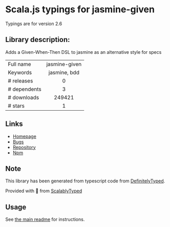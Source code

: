
# Scala.js typings for jasmine-given

Typings are for version 2.6

## Library description:
Adds a Given-When-Then DSL to jasmine as an alternative style for specs

|                    |                 |
| ------------------ | :-------------: |
| Full name          | jasmine-given |
| Keywords           | jasmine, bdd |
| # releases         | 0 |
| # dependents       | 3 |
| # downloads        | 249421 |
| # stars            | 1 |

## Links
- [Homepage](https://github.com/searls/jasmine-given)
- [Bugs](https://github.com/searls/jasmine-given/issues)
- [Repository](https://github.com/searls/jasmine-given)
- [Npm](https://www.npmjs.com/package/jasmine-given)
    


## Note
This library has been generated from typescript code from [DefinitelyTyped](https://definitelytyped.org).

Provided with :purple_heart: from [ScalablyTyped](https://github.com/oyvindberg/ScalablyTyped)

## Usage
See [the main readme](../../readme.md) for instructions.


